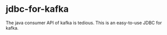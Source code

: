 # jdbc-for-kafka
The java consumer API of kafka is tedious. This is an easy-to-use JDBC for kafka. 
